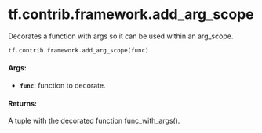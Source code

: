 <div itemscope itemtype="http://developers.google.com/ReferenceObject">
<meta itemprop="name" content="tf.contrib.framework.add_arg_scope" />
<meta itemprop="path" content="Stable" />
</div>

# tf.contrib.framework.add_arg_scope

Decorates a function with args so it can be used within an arg_scope.

``` python
tf.contrib.framework.add_arg_scope(func)
```

<!-- Placeholder for "Used in" -->


#### Args:


* <b>`func`</b>: function to decorate.


#### Returns:

A tuple with the decorated function func_with_args().
